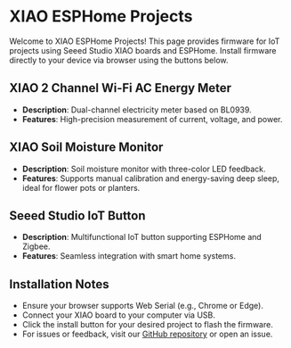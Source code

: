 # XIAO ESPHome Projects

Welcome to XIAO ESPHome Projects! This page provides firmware for IoT projects using Seeed Studio XIAO boards and ESPHome. Install firmware directly to your device via browser using the buttons below.

## XIAO 2 Channel Wi-Fi AC Energy Meter

- **Description**: Dual-channel electricity meter based on BL0939.
- **Features**: High-precision measurement of current, voltage, and power.
<esp-web-install-button manifest="firmware/wifi_ac_energy_meter.manifest.json"></esp-web-install-button>

## XIAO Soil Moisture Monitor

- **Description**: Soil moisture monitor with three-color LED feedback.
- **Features**: Supports manual calibration and energy-saving deep sleep, ideal for flower pots or planters.
<esp-web-install-button manifest="firmware/xiao-soil-moisture.manifest.json"></esp-web-install-button>

## Seeed Studio IoT Button

- **Description**: Multifunctional IoT button supporting ESPHome and Zigbee.
- **Features**: Seamless integration with smart home systems.
<esp-web-install-button manifest="firmware/seeedstudio-iot-button.manifest.json"></esp-web-install-button>

## Installation Notes

- Ensure your browser supports Web Serial (e.g., Chrome or Edge).
- Connect your XIAO board to your computer via USB.
- Click the install button for your desired project to flash the firmware.
- For issues or feedback, visit our [GitHub repository](https://gadgets.seeed.cc/) or open an issue.

<script type="module" src="https://unpkg.com/esp-web-tools@10/dist/web/install-button.js?module"></script>
